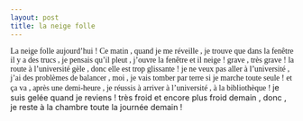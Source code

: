 ```yaml
---
layout: post
title: la neige folle
---
```


<p><font face="Times New Roman">La neige folle aujourd’hui ! </font><font face="Times New Roman">Ce matin , quand je me réveille , je trouve que dans la fenêtre il y a des trucs , je pensais qu’il pleut , j’ouvre la fenêtre et il neige ! grave , très grave ! </font><font face="Times New Roman">la route à l’université gèle , donc elle est trop glissante ! je ne veux pas aller à l’université , j’ai des problèmes de balancer , moi , je vais tomber par terre si je marche toute seule ! et ça va , après une demi-heure , je réussis à arriver à l’université , à la bibliothèque ! </font>je suis gelée quand je reviens ! très froid et encore plus froid demain , donc , je reste à la chambre toute la journée demain ! </p>
